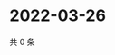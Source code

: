 # 2022-03-26

共 0 条

<!-- BEGIN WEIBO -->
<!-- 最后更新时间 Sat Mar 26 2022 11:19:40 GMT+0800 (China Standard Time) -->

<!-- END WEIBO -->
